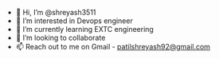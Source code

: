- 👋 Hi, I’m @shreyash3511
- 👀 I’m interested in Devops engineer
- 🌱 I’m currently learning EXTC engineering
- 💞️ I’m looking to collaborate 
- 📫 Reach out to me on Gmail - patilshreyash92@gmail.com

<!---
shreyash3511/shreyash3511 is a ✨ special ✨ repository because its `README.md` (this file) appears on your GitHub profile.
You can click the Preview link to take a look at your changes.
--->

